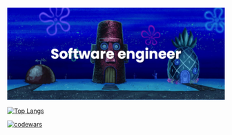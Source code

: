 

<!--
**camp888/camp888** is a ✨ _special_ ✨ repository because its `README.md` (this file) appears on your GitHub profile.

Here are some ideas to get you started:

- 🔭 I’m currently working on ...
- 🌱 I’m currently learning ...
- 👯 I’m looking to collaborate on ...
- 🤔 I’m looking for help with ...
- 💬 Ask me about ...
- 📫 How to reach me: ...
- 😄 Pronouns: ...
- ⚡ Fun fact: ...
-->

![Header](./banner.png)

[![Top Langs](https://github-readme-stats.vercel.app/api/top-langs/?username=camp888&layout=donut)](https://github.com/camp888/github-readme-stats)

[![codewars](https://www.codewars.com/users/camp888/badges/large)](https://www.codewars.com/users/camp888)  
